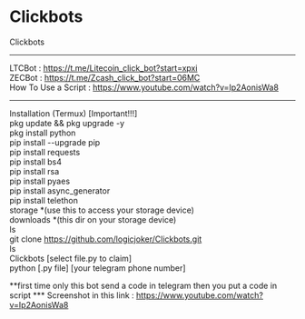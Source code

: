 # Clickbots
Clickbots
*****
LTCBot : https://t.me/Litecoin_click_bot?start=xpxi<br> 
ZECBot : https://t.me/Zcash_click_bot?start=06MC<br>
How To Use a Script : https://www.youtube.com/watch?v=Ip2AonisWa8<br>
*****
Installation (Termux) [Important!!!]<br>
pkg update && pkg upgrade -y<br>
pkg install python<br>
pip install --upgrade pip<br>
pip install requests<br> 
pip install bs4<br>
pip install rsa<br>
pip install pyaes<br>
pip install async_generator<br>
pip install telethon<br>
storage *(use this to access your storage device)<br>
downloads *(this dir on your storage device)<br>
ls<br>
git clone https://github.com/logicjoker/Clickbots.git<br>
ls<br>
Clickbots [select file.py to claim]<br>
python [.py file] [your telegram phone number]<br>

**first time only this bot send a code in telegram then you put a code in script 
*** Screenshot in this link : https://www.youtube.com/watch?v=Ip2AonisWa8


